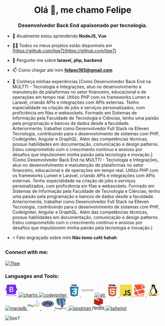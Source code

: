<h1 align="center">Olá 👋, me chamo Felipe</h1>
<h3 align="center">Desenvolvedor Back End apaixonado por tecnologia.</h3>

- 🌱 Atualmente estou aprendendo **NodeJS, Vue**

- 👨‍💻 Todos os meus projetos estão disponíveis em [https://github.com/lipe7](https://github.com/lipe7)

- 💬 Pergunte-me sobre **laravel, php, backend**

- 📫 Como chegar até mim **felipec165@gmail.com**

- 📄 Conheça minhas experiências [Como Desenvolvedor Back End na MULTTI - Tecnologia e Integrações, atuo no desenvolvimento e manutenção de plataformas no setor financeiro, educacional e de operações em tempo real. Utilizo PHP com os frameworks Lumen e Laravel, criando APIs e integrações com APIs externas. Tenho especialidade na criação de jobs e serviços personalizados, com proficiência em filas e websockets. Formado em Sistemas de Informação pela Faculdade de Tecnologia e Ciências, tenho uma paixão pela programação e bancos de dados desde a faculdade. Anteriormente, trabalhei como Desenvolvedor Full Stack na Elleven Tecnologia, contribuindo para o desenvolvimento de sistemas com PHP, Codeigniter, Angular e GraphQL. Além das competências técnicas, possuo habilidades em documentação, comunicação e design patterns. Estou comprometido com o crescimento contínuo e ansioso por desafios que impulsionem minha paixão pela tecnologia e inovação.](Como Desenvolvedor Back End na MULTTI - Tecnologia e Integrações, atuo no desenvolvimento e manutenção de plataformas no setor financeiro, educacional e de operações em tempo real. Utilizo PHP com os frameworks Lumen e Laravel, criando APIs e integrações com APIs externas. Tenho especialidade na criação de jobs e serviços personalizados, com proficiência em filas e websockets. Formado em Sistemas de Informação pela Faculdade de Tecnologia e Ciências, tenho uma paixão pela programação e bancos de dados desde a faculdade. Anteriormente, trabalhei como Desenvolvedor Full Stack na Elleven Tecnologia, contribuindo para o desenvolvimento de sistemas com PHP, Codeigniter, Angular e GraphQL. Além das competências técnicas, possuo habilidades em documentação, comunicação e design patterns. Estou comprometido com o crescimento contínuo e ansioso por desafios que impulsionem minha paixão pela tecnologia e inovação.)

- ⚡ Fato engraçado sobre mim **Não tomo café hahah**

<h3 align="left">Connect with me:</h3>
<p align="left">
<a href="https://linkedin.com/in/7lipe" target="blank"><img align="center" src="https://raw.githubusercontent.com/rahuldkjain/github-profile-readme-generator/master/src/images/icons/Social/linked-in-alt.svg" alt="7lipe" height="30" width="40" /></a>
</p>

<h3 align="left">Languages and Tools:</h3>
<p align="left"> <a href="https://getbootstrap.com" target="_blank" rel="noreferrer"> <img src="https://raw.githubusercontent.com/devicons/devicon/master/icons/bootstrap/bootstrap-plain-wordmark.svg" alt="bootstrap" width="40" height="40"/> </a> <a href="https://www.chartjs.org" target="_blank" rel="noreferrer"> <img src="https://www.chartjs.org/media/logo-title.svg" alt="chartjs" width="40" height="40"/> </a> <a href="https://codeigniter.com" target="_blank" rel="noreferrer"> <img src="https://cdn.worldvectorlogo.com/logos/codeigniter.svg" alt="codeigniter" width="40" height="40"/> </a> <a href="https://www.w3schools.com/css/" target="_blank" rel="noreferrer"> <img src="https://raw.githubusercontent.com/devicons/devicon/master/icons/css3/css3-original-wordmark.svg" alt="css3" width="40" height="40"/> </a> <a href="https://expressjs.com" target="_blank" rel="noreferrer"> <img src="https://raw.githubusercontent.com/devicons/devicon/master/icons/express/express-original-wordmark.svg" alt="express" width="40" height="40"/> </a> <a href="https://git-scm.com/" target="_blank" rel="noreferrer"> <img src="https://www.vectorlogo.zone/logos/git-scm/git-scm-icon.svg" alt="git" width="40" height="40"/> </a> <a href="https://www.w3.org/html/" target="_blank" rel="noreferrer"> <img src="https://raw.githubusercontent.com/devicons/devicon/master/icons/html5/html5-original-wordmark.svg" alt="html5" width="40" height="40"/> </a> <a href="https://developer.mozilla.org/en-US/docs/Web/JavaScript" target="_blank" rel="noreferrer"> <img src="https://raw.githubusercontent.com/devicons/devicon/master/icons/javascript/javascript-original.svg" alt="javascript" width="40" height="40"/> </a> <a href="https://laravel.com/" target="_blank" rel="noreferrer"> <img src="https://raw.githubusercontent.com/devicons/devicon/master/icons/laravel/laravel-plain-wordmark.svg" alt="laravel" width="40" height="40"/> </a> <a href="https://www.linux.org/" target="_blank" rel="noreferrer"> <img src="https://raw.githubusercontent.com/devicons/devicon/master/icons/linux/linux-original.svg" alt="linux" width="40" height="40"/> </a> <a href="https://mariadb.org/" target="_blank" rel="noreferrer"> <img src="https://www.vectorlogo.zone/logos/mariadb/mariadb-icon.svg" alt="mariadb" width="40" height="40"/> </a> <a href="https://www.mysql.com/" target="_blank" rel="noreferrer"> <img src="https://raw.githubusercontent.com/devicons/devicon/master/icons/mysql/mysql-original-wordmark.svg" alt="mysql" width="40" height="40"/> </a> <a href="https://www.php.net" target="_blank" rel="noreferrer"> <img src="https://raw.githubusercontent.com/devicons/devicon/master/icons/php/php-original.svg" alt="php" width="40" height="40"/> </a> <a href="https://www.postgresql.org" target="_blank" rel="noreferrer"> <img src="https://raw.githubusercontent.com/devicons/devicon/master/icons/postgresql/postgresql-original-wordmark.svg" alt="postgresql" width="40" height="40"/> </a> <a href="https://postman.com" target="_blank" rel="noreferrer"> <img src="https://www.vectorlogo.zone/logos/getpostman/getpostman-icon.svg" alt="postman" width="40" height="40"/> </a> <a href="https://redis.io" target="_blank" rel="noreferrer"> <img src="https://raw.githubusercontent.com/devicons/devicon/master/icons/redis/redis-original-wordmark.svg" alt="redis" width="40" height="40"/> </a> <a href="https://tailwindcss.com/" target="_blank" rel="noreferrer"> <img src="https://www.vectorlogo.zone/logos/tailwindcss/tailwindcss-icon.svg" alt="tailwind" width="40" height="40"/> </a> </p>

<p><img align="center" src="https://github-readme-stats.vercel.app/api/top-langs?username=lipe7&show_icons=true&locale=en&layout=compact" alt="lipe7" /></p>
